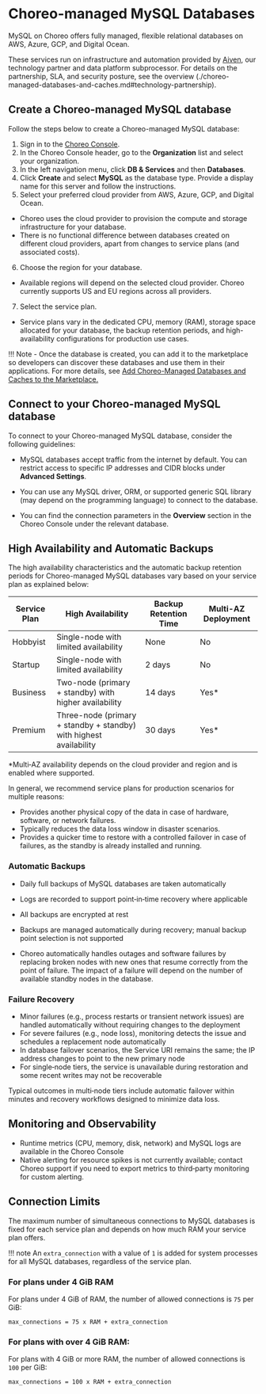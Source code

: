 # Choreo-managed MySQL Databases

MySQL on Choreo offers fully managed, flexible relational databases on AWS, Azure, GCP, and Digital Ocean.

These services run on infrastructure and automation provided by [Aiven](https://aiven.io), our technology partner and data platform subprocessor. For details on the partnership, SLA, and security posture, see the overview (./choreo-managed-databases-and-caches.md#technology-partnership).

## Create a Choreo-managed MySQL database

Follow the steps below to create a Choreo-managed MySQL database: 

1. Sign in to the [Choreo Console](https://console.choreo.dev/).
2. In the Choreo Console header, go to the **Organization** list and select your organization.
3. In the left navigation menu, click **DB & Services** and then **Databases**.
4. Click **Create** and select **MySQL** as the database type. Provide a display name for this server and follow the instructions.
5. Select your preferred cloud provider from AWS, Azure, GCP, and Digital Ocean.
  - Choreo uses the cloud provider to provision the compute and storage infrastructure for your database.
  - There is no functional difference between databases created on different cloud providers, apart from changes to service plans (and associated costs). 
6. Choose the region for your database.
  - Available regions will depend on the selected cloud provider. Choreo currently supports US and EU regions across all providers.
7. Select the service plan.
  - Service plans vary in the dedicated CPU, memory (RAM), storage space allocated for your database, the backup retention periods, and high-availability configurations for production use cases.

!!! Note -
      Once the database is created, you can add it to the marketplace so developers can discover these databases and use them in their applications. For more details, see [Add Choreo-Managed Databases and Caches to the Marketplace.](../add-choreo-managed-databases-and-caches-to-the-marketplace) 

## Connect to your Choreo-managed MySQL database

To connect to your Choreo-managed MySQL database, consider the following guidelines:

- MySQL databases accept traffic from the internet by default. You can restrict access to specific IP addresses and CIDR blocks under **Advanced Settings**.

- You can use any MySQL driver, ORM, or supported generic SQL library (may depend on the programming language) to connect to the database.
- You can find the connection parameters in the **Overview** section in the Choreo Console under the relevant database.

## High Availability and Automatic Backups

The high availability characteristics and the automatic backup retention periods for Choreo-managed MySQL databases vary based on your service plan as explained below:

| Service Plan | High Availability                                                  | Backup Retention Time | Multi-AZ Deployment |
|--------------|--------------------------------------------------------------------|-----------------------|---------------------|
| Hobbyist     | Single-node with limited availability                              | None                  | No                  |
| Startup      | Single-node with limited availability                              | 2 days                | No                  |
| Business     | Two-node (primary + standby) with higher availability              | 14 days               | Yes*                |
| Premium      | Three-node (primary + standby + standby) with highest availability | 30 days               | Yes*                |

*Multi‑AZ availability depends on the cloud provider and region and is enabled where supported.

In general, we recommend service plans for production scenarios for multiple reasons:
- Provides another physical copy of the data in case of hardware, software, or network failures.
- Typically reduces the data loss window in disaster scenarios.
- Provides a quicker time to restore with a controlled failover in case of failures, as the standby is already installed and running.

### Automatic Backups

- Daily full backups of MySQL databases are taken automatically
- Logs are recorded to support point‑in‑time recovery where applicable
- All backups are encrypted at rest
- Backups are managed automatically during recovery; manual backup point selection is not supported

- Choreo automatically handles outages and software failures by replacing broken nodes with new ones that resume correctly from the point of failure. The impact of a failure will depend on the number of available standby nodes in the database.

### Failure Recovery

- Minor failures (e.g., process restarts or transient network issues) are handled automatically without requiring changes to the deployment
- For severe failures (e.g., node loss), monitoring detects the issue and schedules a replacement node automatically
- In database failover scenarios, the Service URI remains the same; the IP address changes to point to the new primary node
- For single‑node tiers, the service is unavailable during restoration and some recent writes may not be recoverable

Typical outcomes in multi‑node tiers include automatic failover within minutes and recovery workflows designed to minimize data loss.

## Monitoring and Observability

- Runtime metrics (CPU, memory, disk, network) and MySQL logs are available in the Choreo Console
- Native alerting for resource spikes is not currently available; contact Choreo support if you need to export metrics to third‑party monitoring for custom alerting.

## Connection Limits

The maximum number of simultaneous connections to MySQL databases is fixed for each service plan and depends on how much RAM your service plan offers.

!!! note
    An `extra_connection` with a value of `1` is added for system processes for all MySQL databases, regardless of the service plan.

### For plans under 4 GiB RAM

For plans under 4 GiB of RAM, the number of allowed connections is `75` per GiB:

```
max_connections = 75 x RAM + extra_connection
```

### For plans with over 4 GiB RAM:

For plans with 4 GiB or more RAM, the number of allowed connections is `100` per GiB:

```
max_connections = 100 x RAM + extra_connection
```
